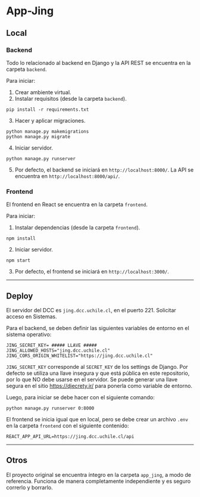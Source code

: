 # App-Jing
## Local
### Backend
Todo lo relacionado al backend en Django y la API REST se encuentra en la carpeta `backend`.

Para iniciar:
1) Crear ambiente virtual.
2) Instalar requisitos (desde la carpeta `backend`).
```
pip install -r requirements.txt
```
3) Hacer y aplicar migraciones.
```
python manage.py makemigrations
python manage.py migrate
```
4) Iniciar servidor.
```
python manage.py runserver
```
5) Por defecto, el backend se iniciará en `http://localhost:8000/`. La API se encuentra en `http://localhost:8000/api/`.
### Frontend
El frontend en React se encuentra en la carpeta `frontend`.

Para iniciar:
1) Instalar dependencias (desde la carpeta `frontend`).
```
npm install
```
2) Iniciar servidor.
```
npm start
```
3) Por defecto, el frontend se iniciará en `http://localhost:3000/`.

---

## Deploy
El servidor del DCC es `jing.dcc.uchile.cl`, en el puerto 221. Solicitar acceso en Sistemas.

Para el backend, se deben definir las siguientes variables de entorno en el sistema operativo:
```
JING_SECRET_KEY= ##### LLAVE #####
JING_ALLOWED_HOSTS="jing.dcc.uchile.cl"
JING_CORS_ORIGIN_WHITELIST="https://jing.dcc.uchile.cl"
```
`JING_SECRET_KEY` corresponde al `SECRET_KEY` de los settings de Django. Por defecto se utiliza una llave insegura y que está pública en este repositorio, por lo que NO debe usarse en el servidor. Se puede generar una llave segura en el sitio https://djecrety.ir/ para ponerla como variable de entorno.

Luego, para iniciar se debe hacer con el siguiente comando:
```
python manage.py runserver 0:8000
```

El frontend se inicia igual que en local, pero se debe crear un archivo `.env` en la carpeta `frontend` con el siguiente contenido:
```
REACT_APP_API_URL=https://jing.dcc.uchile.cl/api
```

---
## Otros

El proyecto original se encuentra íntegro en la carpeta `app_jing`, a modo de referencia. Funciona de manera completamente independiente y es seguro correrlo y borrarlo.